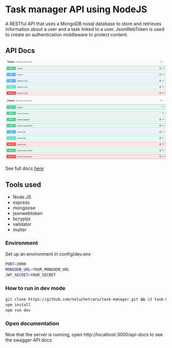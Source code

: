 # Task manager API using NodeJS
A RESTful API that uses a MongoDB nosql database to store and retrieves information about a user and a task linked to a user. JsonWebToken is used to create an authentication middleware to protect content.

## API Docs

![part of api-docs](./public/api-docs.png)


See full docs [here](https://petstore.swagger.io/?url=https://raw.githubusercontent.com/neluchetraru/task-manager/master/src/swagger.json)

## Tools used
- Node.JS
- express
- mongoose
- jsonwebtoken
- bcryptjs
- validator
- multer

### Environment
Set up an environment in config/dev.env
```bash
PORT=3000
MONGODB_URL=YOUR_MONGODB_URL
JWT_SECRET=YOUR_SECRET
```

### How to run in dev mode
```bash
git clone https://github.com/neluchetraru/task-manager.git && cd task-manager
npm install
npm run dev
```

### Open documentation
Now that the server is running, open http://localhost:3000/api-docs to see the swagger API docs
